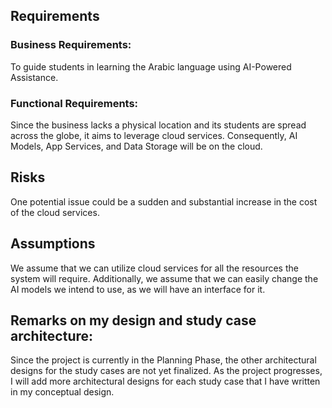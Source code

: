 ## Requirements
	
### Business Requirements: 
To guide students in learning the Arabic language using AI-Powered Assistance.

### Functional Requirements:
Since the business lacks a physical location and its students are spread across the globe, it aims to leverage cloud services. Consequently, AI Models, App Services, and Data Storage will be on the cloud.

## Risks
One potential issue could be a sudden and substantial increase in the cost of the cloud services.

## Assumptions
We assume that we can utilize cloud services for all the resources the system will require. Additionally, we assume that we can easily change the AI models we intend to use, as we will have an interface for it.

## Remarks on my design and study case architecture:
Since the project is currently in the Planning Phase, the other architectural designs for the study cases are not yet finalized. As the project progresses, I will add more architectural designs for each study case that I have written in my conceptual design.